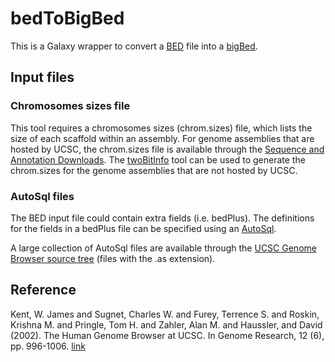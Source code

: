 # bedToBigBed


This is a Galaxy wrapper to convert a [BED](https://genome.ucsc.edu/FAQ/FAQformat.html#format1)
file into a [bigBed](https://genome.ucsc.edu/goldenpath/help/bigBed.html).

## Input files

### Chromosomes sizes file
This tool requires a chromosomes sizes (chrom.sizes) file, which lists the size of
each scaffold within an assembly. For genome assemblies that are hosted by UCSC,
the chrom.sizes file is available through the
[Sequence and Annotation Downloads](http://hgdownload.cse.ucsc.edu/downloads.html).
The [twoBitInfo](https://genome.ucsc.edu/goldenpath/help/twoBit.html) tool
can be used to generate the chrom.sizes for the genome assemblies that are not hosted
by UCSC.

### AutoSql files
The BED input file could contain extra fields (i.e. bedPlus). The definitions for the
fields in a bedPlus file can be specified using an
[AutoSql](http://genomewiki.ucsc.edu/index.php/AutoSql).

A large collection of AutoSql files are available through the
[UCSC Genome Browser source tree](https://github.com/ucscGenomeBrowser/kent/tree/master/src/hg/lib)
(files with the .as extension).

## Reference 

Kent, W. James and Sugnet, Charles W. and Furey, Terrence S. and Roskin, Krishna M. and Pringle, Tom H. and Zahler, Alan M. and Haussler, and David (2002). The Human Genome Browser at UCSC. In Genome Research, 12 (6), pp. 996-1006. [link](http://genome.cshlp.org/content/12/6/996.abstract)